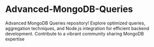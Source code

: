 # Advanced-MongoDB-Queries
Advanced MongoDB Queries repository! Explore optimized queries, aggregation techniques, and Node.js integration for efficient backend development. Contribute to a vibrant community sharing MongoDB expertise
